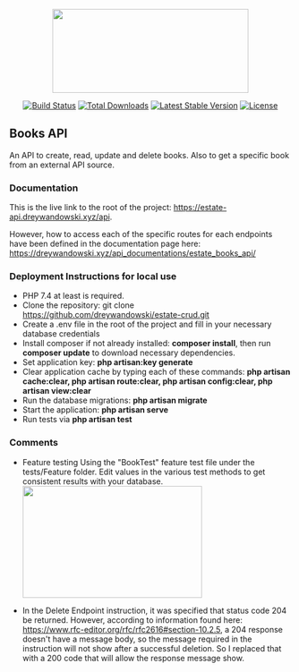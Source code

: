 <p align="center"><a href="https://estate-api.dreywandowski.xyz/" target="_blank"><img src="https://dreywandowski.xyz/images/Student-Hour.svg" width="350" height="150"></a></p>

<p align="center">
<a href="#"><img src="https://travis-ci.org/laravel/framework.svg" alt="Build Status"></a>
<a href="#"><img src="https://img.shields.io/packagist/dt/laravel/framework" alt="Total Downloads"></a>
<a href="#"><img src="https://img.shields.io/packagist/v/laravel/framework" alt="Latest Stable Version"></a>
<a href="#"><img src="https://img.shields.io/packagist/l/laravel/framework" alt="License"></a>
</p>

## Books API

An API to create, read, update and delete books.
Also to get a specific book from an external API source.
 

 ### Documentation
 This is the live link to the root of the project: https://estate-api.dreywandowski.xyz/api. 


 However, how to access each of the specific routes for each endpoints have been defined in the documentation page here:
 https://dreywandowski.xyz/api_documentations/estate_books_api/
 

  ### Deployment Instructions for local use
  - PHP 7.4 at least is required.
  - Clone the repository: git clone https://github.com/dreywandowski/estate-crud.git
  - Create a .env file in the root of the project and fill in your necessary database credentials 
  - Install composer if not already installed: **composer install**, then run **composer update** to download necessary dependencies.
  - Set application key: **php artisan:key generate**
  - Clear application cache by typing each of these commands: **php artisan cache:clear, php artisan route:clear, php artisan config:clear, php artisan view:clear**
  - Run the database migrations: **php artisan migrate**
  - Start the application: **php artisan serve**
  - Run tests via **php artisan test**
 
 ### Comments
 - Feature testing Using the "BookTest" feature test file under the tests/Feature folder. Edit values in the various test methods to get consistent results with your database.
 <img src="https://dreywandowski.xyz/images/Screenshot 2022-11-03 at 09.46.21.png" width="320" height="200"></a></p>

 - In the Delete Endpoint instruction, it was specified that status code 204 be returned. However, according to information found here: https://www.rfc-editor.org/rfc/rfc2616#section-10.2.5, a 204 response doesn't have a message body, so the message required in the instruction will not show after a successful deletion.
 So I replaced that with a 200 code that will allow the response message show.

    



 
 
